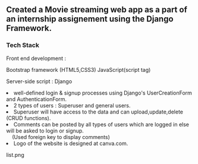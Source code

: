 

<h2>Created a  Movie streaming web app as a part of an internship assignement using the Django Framework.</h2>

<h3>Tech Stack</h3>
Front end development :

Bootstrap framework (HTML5,CSS3)
JavaScript(script tag)

Server-side script :
Django

<li>well-defined login & signup processes using Django's UserCreationForm and AuthenticationForm.
<li>2 types of users : Superuser and general users.
<li>Superuser will have access to the data and can upload,update,delete (CRUD functions).
<li>Comments can be posted by all types of users which are logged in else will be asked to login or signup.
 <br> &nbsp;&nbsp;&nbsp; (Used foreign key to display comments)
<li>Logo of the website is designed at canva.com.
 
<img>list.png</img>
